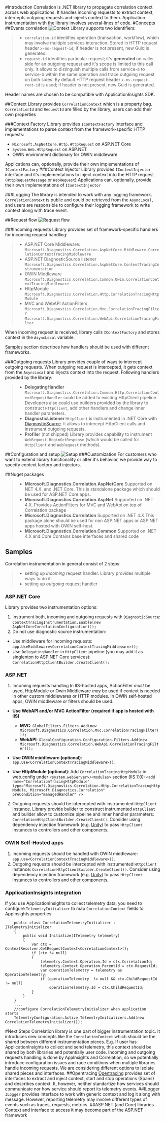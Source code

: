 #Introduction
Correlation is .NET library to propagate correlation context across web applications. It handles incoming requests to extract context, intercepts outgoing requests and injects context to them.
Application instrumentation with the library involves several-lines of code.
#Concepts
##Events correlation
![Context](https://cloud.githubusercontent.com/assets/2347409/20274491/a8f0c286-aa49-11e6-8431-d2e9f7cdfbb1.PNG)
Library supports two identifiers:
>-  `correlation-id` identifies operation (transaction, workflow), which may involve multiple services interaction. Stored in HTTP request header `x-ms-request-id`; if header is not present, new Guid is generated.
>- `request-id` identifies particular request; it's **generated** on caller side for an outgoing request and it's scope is limited to this call only.  It allows to distinguish multiple calls from service-a to service-b within the same operation and trace outgoing request on both sides.
By default HTTP request header `x-ms-request-root-id` is used; if header is not present, new Guid is generated. 

Header names are chosen to be compatible with ApplicationInsights SDK. 

##Context
Library provides `CorrelationContext` which is a property bag. `CorrelationId` and `RequestId` are filled by the library, users can add their own properties

###Context Factory
Library provides `IContextFactory` interface and implementations to parse context from the framework-specific HTTP requests:
- `Microsoft.AspNetCore.Http.HttpRequest` on ASP.NET Core
- `System.Web.HttpRequest` on ASP.NET
- OWIN environment dictionary for OWIN middleware

Applications can, optionally, provide their own implementations of `IContextFactory`
###Context Injector
Library provides `IContextInjector` interface and it's implementations to inject context into the HTTP request (`HttpRequestMessage` or `WebRequest`)
Applications can, optionally, provide their own implementations of `IContextInjector`

###Logging
The library is intended to work with any logging framework. `CorrelationContext` is public and could be retrieved from the `AsyncLocal`, and users are responsible to configure their logging framework to write context along with trace event.

##Request flow
![Request flow](https://cloud.githubusercontent.com/assets/2347409/20283940/f7e77ff8-aa6f-11e6-83cb-454c90307c5c.PNG)

###Incoming requests
Library provides set of framework-specific handlers for incoming request handling:
 >- ASP.NET Core Middleware:
 `Microsoft.Diagnostics.Correlation.AspNetCore.Middleware.CorrelationContextTracingMiddleware`
 >- ASP.NET DiagnosticSource listener
`Microsoft.Diagnostics.Correlation.AspNetCore.ContextTracingInstrumentation`
 >- OWIN Middleware
 `Microsoft.Diagnostics.Correlation.Common.Owin.CorrelationContextTracingMiddleware`
 >- HttpModule
 `Microsoft.Diagnostics.Correlation.Http.CorrelationTracingHttpModule`
 >- MVC and WebAPI ActionFilters
 `Microsoft.Diagnostics.Correlation.Mvc.CorrelationTracingFilter`
 `Microsoft.Diagnostics.Correlation.WebApi.CorrelationTracingFilter`

When incoming request is received, library calls `IContextFactory` and stores context in the `AsyncLocal` variable.

[Samples](#samples) section describes how handlers should be used with different frameworks.


###Outgoing requests
Library provides couple of ways to intercept outgoing requests.
When outgoing request is intercepted, it gets context from the `AsyncLocal` and injects context into the request.
Following handlers provided by the library:
>- **DelegatingHandler**
`Microsoft.Diagnostics.Correlation.Common.Http.CorrelationContextRequestHandler` could be added to existing HttpClient pipeline. Developers also could use builders provided by the library to construct `HttpClient`, add other handlers and change inner handler parameters.
>- **DiagnosticListener**
`HttpClient` is instrumented  in .NET Core with [DiagnosticSource](https://docs.microsoft.com/en-us/dotnet/core/api/system.diagnostics.diagnosticsource). It allows to intercept HttpClient calls and instrument outgoing requests.
>- **Profiler** (not shipped)
Library provides capability to instrument `WebRequest.BeginGetResponse` (which would be called for `HttpClient` and `WebRequest` methods).

##Configuration and setup
![Setup](https://cloud.githubusercontent.com/assets/2347409/20234729/5298a40a-a835-11e6-8f22-53e922455433.PNG)
###Customization
For customers who want to extend library functionality or alter it's behavior, we provide way to specify context factory and injectors.

##Nuget packages
>-  **Microsoft.Diagnostics.Correlation.AspNetCore**
Supported on NET 4.X. and .NET Core. This is standalone package which should be used for ASP.NET Core apps.
>- **Microsoft.Diagnostics.Correlation.AspNet**
Supported on	.NET 4.X. Provides ActionFilters for MVC and WebApi on top of Correlation package
>-  **Microsoft.Diagnostics.Correlation**
Supported on	.NET 4.X
This package alone should be used for non ASP.NET apps or ASP.NET apps hosted with OWIN self-host.
>-  **Microsoft.Diagnostics.Correlation.Common**
Supported on .NET 4.X and Core
Contains base interfaces and shared code

## Samples
Correlation instrumentation in general consist of 2 steps: 
>- setting up *incoming* request handler. Library provides multiple ways to do it.
>- setting up *outgoing* request handler

### ASP.NET Core
Library provides two instrumentation options:
1. Instrument both, incoming and outgoing requests with `DiagnosticSource`:
`ContextTracingInstrumentation.Enable(new AspNetCoreCorrelationConfiguration());`
2. Do not use diagnostic source instrumentation:
  * Use middleware for incoming requests:  
`app.UseMiddleware<CorrelationContextTracingMiddleware>();`
  * Use  `DelegatingHandler` in `HttpClient` pipeline (you may add it as singlenton to ASP.NET Core services):
`CorrelationHttpClientBuilder.CreateClient();`

### ASP.NET
1. Incoming requests handling
In IIS-hosted apps, ActionFilter *must* be used, HttpModule or Owin Middleware *may* be used if context is needed in other custom middlewares or HTTP modules. 
In OWIN self-hosted apps, OWIN middleware *or* filters should be used.
  * **Use WebAPI and/or MVC ActionFilter (required if app is hosted with IIS)**
    * **MVC**: `GlobalFilters.Filters.Add(new Microsoft.Diagnostics.Correlation.Mvc.CorrelationTracingFilter());`
    * **WebAPI**: `GlobalConfiguration.Configuration.Filters.Add(new Microsoft.Diagnostics.Correlation.WebApi.CorrelationTracingFilter());`

  * **Use OWIN middleware (optional)**: `app.Use<CorrelationContextTracingMiddleware>();`
  * **Use HttpModule (optional)**: Add `CorrelationTracingHttpModule` in web.config under `<system.webServer>/<modules>` section (IIS 7.0):
`<add name="CorrelationTracingHttpModule" type="Microsoft.Diagnostics.Correlation.Http.CorrelationTracingHttpModule, Microsoft.Diagnostics.Correlation" preCondition="managedHandler" />`
2. Outgoing requests should be intercepted with instrumented `HttpClient` instance.
Library provide builder to construct instrumented `HttpClient`  and builder allow to customize pipeline and inner handler parameters:
`CorrelationHttpClientBuilder.CreateClient()`.
Consider using dependency injection framework (e.g. [Unity](https://msdn.microsoft.com/en-us/library/dn178463(v=pandp.30).aspx)) to pass `HttpClient` instances to controllers and other components.

### OWIN Self-Hosted apps
1. Incoming requests should be handled with OWIN middleware:
`app.Use<CorrelationContextTracingMiddleware>();`
2. Outgoing requests should be intercepted with instrumented `HttpClient` instance: `CorrelationHttpClientBuilder.CreateClient()`. 
Consider using dependency injection framework (e.g. [Unity](https://msdn.microsoft.com/en-us/library/dn178463(v=pandp.30).aspx)) to pass `HttpClient` instances to controllers and other components.

### ApplicationInsights integration
If you use ApplicationInsights to collect telemetry data, you need to configure  `TelemetryInitializer` to map `CorrelationContext` fields to AppInsights properties:
```
    public class CorrelationTelemetryInitializer : ITelemetryInitializer
    {
        public void Initialize(ITelemetry telemetry)
        {
            var ctx = ContextResolver.GetRequestContext<CorrelationContext>();
            if (ctx != null)
            {
                telemetry.Context.Operation.Id = ctx.CorrelationId;
                telemetry.Context.Operation.ParentId = ctx.RequestId;
	            var operationTelemetry = telemetry as OperationTelemetry;                
                if (operationTelemetry  != null && ctx.ChildRequestId != null)
	                operationTelemetry.Id = ctx.ChildRequestId;
            }
        }
    }
    ....
    //configure CorrelationTelemetryInitializer when application starts
    TelemetryConfiguration.Active.TelemetryInitializers.Add(new CorrelationTelemetryInitializer());
```
#Next Steps
Correlation library is one part of bigger instrumentation topic. It introduces new concepts like the `CorrelationContext` which should be the shared between different instrumentation pieces. 
E.g. If user has ApplicationInsights to collect and send telemetry, this context should be shared by both libraries and potentially user code. Incoming and outgoing requests handling is done by AppInsights and Correlation, so we potentially introduce configuration issues and race conditions when multiple libraries handle incoming requests.
We are considering different options to isolate shared pieces and interfaces.
##Opentracing
[Opentracing](http://opentracing.io/) provides set of interfaces to extract and inject context, start and stop operations (Spans) and describes context.
It, however, neither standartize how services should communicate nor how service should report its telemetry events.
##ILogger
`ILogger` provides interface to work with generic context and log it along with message. However, reporting telemetry may involve different types of events such as traces, requests, metrics.
##ASP.NET (and Core) libraries
Context and interface to access it may become part of the ASP.NET framework
